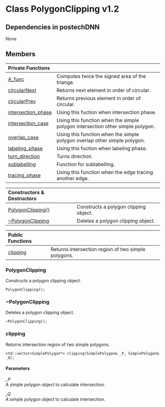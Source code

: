# Class PolygonClipping v1.2

## Dependencies in postechDNN
None

## Members
|Private Functions||
|:---|:---|
|[A_func](#A_func)|Computes twice the signed area of the triange.|
|[circularNext](#circularNext)|Returns next element in order of circular.|
|[circularPrev](#circularPrev)|Returns previous element in order of circular.|
|[intersection_phase](#intersection_phase)|Using this fuction when intersection phase.|
|[intersection_case](#intersection_case)|Using this function when the simple polygon intersection other simple polygon.|
|[overlap_case](#overlap_case)|Using this function when the simple polygon overlap other simple polygon.|
|[labeling_phase](#labeling_phase)|Using this fuction when labeling phase.|
|[turn_direction](#turn_direction)|Turns direction.|
|[sublabelling](#sublabelling)|Function for sublabelling.|
|[tracing_phase](#tracing_phase)|Using this function when the edge tracing another edge.|

|Constructors & Destructors||
|:---|:---|
|[PolygonClipping()](#PolygonClipping)|Constructs a polygon clipping object.|
|[~PolygonClipping](#~PolygonClipping)|Deletes a polygon clipping object.|

|Public Functions||
|:---|:---|
|[clipping](#clipping)|Returns intersection region of two simple polygons.|



### PolygonClipping
Constructs a polygon clipping object.
```
PolygonClipping();
```

### \~PolygonClipping
Deletes a polygon clipping object.
```
~PolygonClipping();
```

### clipping
Returns intersection region of two simple polygons.
```
std::vector<SimplePolygon*> clipping(SimplePolygon& _P, SimplePolygon& _Q);
```

#### Parameters
*_P*  
A simple polygon object to calculate intersection.  

*_Q*  
A simple polygon object to calculate intersection.
